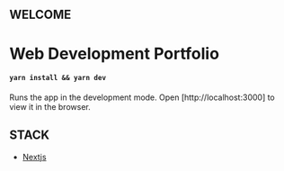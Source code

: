 ## WELCOME

# Web Development Portfolio

#### `yarn install && yarn dev`

Runs the app in the development mode.
Open [http://localhost:3000] to view it in the browser.

## STACK

- [Nextjs](https://nextjs.org)
